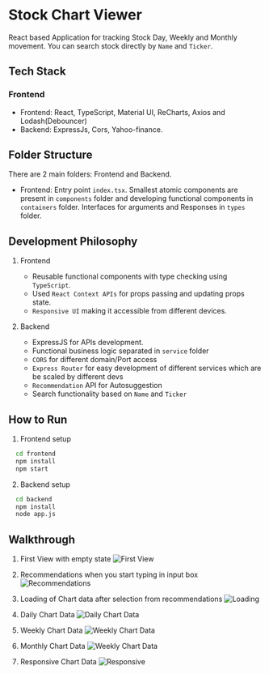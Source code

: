 # Stock Chart Viewer

React based Application for tracking Stock Day, Weekly and Monthly movement. You can search stock directly by `Name` and `Ticker`.

## Tech Stack

### Frontend

-   Frontend: React, TypeScript, Material UI, ReCharts, Axios and Lodash(Debouncer)
-   Backend: ExpressJs, Cors, Yahoo-finance.

## Folder Structure

There are 2 main folders: Frontend and Backend.

-   Frontend: Entry point `index.tsx`. Smallest atomic components are present in `components` folder and developing functional components in `containers` folder. Interfaces for arguments and Responses in `types` folder.

## Development Philosophy

1. Frontend

    - Reusable functional components with type checking using `TypeScript`.
    - Used `React Context APIs` for props passing and updating props state.
    - `Responsive UI` making it accessible from different devices.

2. Backend
    - ExpressJS for APIs development.
    - Functional business logic separated in `service` folder
    - `CORS` for different domain/Port access
    - `Express Router` for easy development of different services which are be scaled by different devs
    - `Recommendation` API for Autosuggestion
    - Search functionality based on `Name` and `Ticker`

## How to Run

1. Frontend setup

```bash
  cd frontend
  npm install
  npm start
```

2. Backend setup

```bash
  cd backend
  npm install
  node app.js
```

## Walkthrough

1. First View with empty state
   ![First View](./screenshots/initial.png)

2. Recommendations when you start typing in input box
   ![Recommendations](./screenshots/recommendations.png)

3. Loading of Chart data after selection from recommendations
   ![Loading](./screenshots/loading_state.png)

4. Daily Chart Data
   ![Daily Chart Data](./screenshots/daily_chart.png)

5. Weekly Chart Data
   ![Weekly Chart Data](./screenshots/weekly_chart.png)

6. Monthly Chart Data
   ![Weekly Chart Data](./screenshots/weekly_chart.png)

7. Responsive Chart Data
   ![Responsive](./screenshots/Responsive.png)
